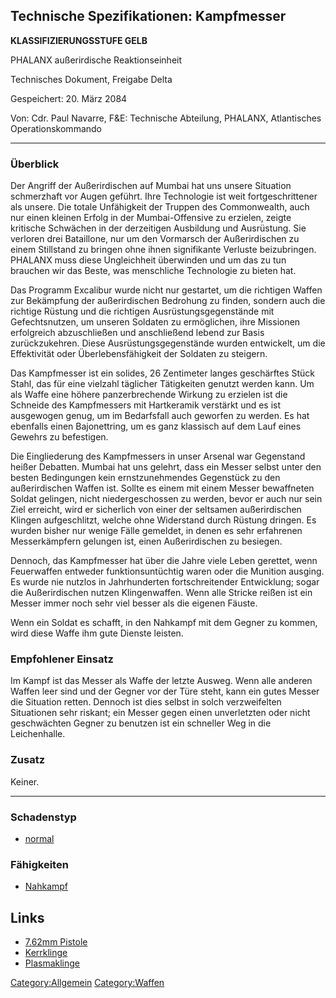 ## Technische Spezifikationen: Kampfmesser

**KLASSIFIZIERUNGSSTUFE GELB**

PHALANX außerirdische Reaktionseinheit

Technisches Dokument, Freigabe Delta

Gespeichert: 20. März 2084

Von: Cdr. Paul Navarre, F&E: Technische Abteilung, PHALANX, Atlantisches
Operationskommando

------------------------------------------------------------------------

### Überblick

Der Angriff der Außerirdischen auf Mumbai hat uns unsere Situation
schmerzhaft vor Augen geführt. Ihre Technologie ist weit
fortgeschrittener als unsere. Die totale Unfähigkeit der Truppen des
Commonwealth, auch nur einen kleinen Erfolg in der Mumbai-Offensive zu
erzielen, zeigte kritische Schwächen in der derzeitigen Ausbildung und
Ausrüstung. Sie verloren drei Bataillone, nur um den Vormarsch der
Außerirdischen zu einem Stillstand zu bringen ohne ihnen signifikante
Verluste beizubringen. PHALANX muss diese Ungleichheit überwinden und um
das zu tun brauchen wir das Beste, was menschliche Technologie zu bieten
hat.

Das Programm Excalibur wurde nicht nur gestartet, um die richtigen
Waffen zur Bekämpfung der außerirdischen Bedrohung zu finden, sondern
auch die richtige Rüstung und die richtigen Ausrüstungsgegenstände mit
Gefechtsnutzen, um unseren Soldaten zu ermöglichen, ihre Missionen
erfolgreich abzuschließen und anschließend lebend zur Basis
zurückzukehren. Diese Ausrüstungsgegenstände wurden entwickelt, um die
Effektivität oder Überlebensfähigkeit der Soldaten zu steigern.

Das Kampfmesser ist ein solides, 26 Zentimeter langes geschärftes Stück
Stahl, das für eine vielzahl täglicher Tätigkeiten genutzt werden kann.
Um als Waffe eine höhere panzerbrechende Wirkung zu erzielen ist die
Schneide des Kampfmessers mit Hartkeramik verstärkt und es ist
ausgewogen genug, um im Bedarfsfall auch geworfen zu werden. Es hat
ebenfalls einen Bajonettring, um es ganz klassisch auf dem Lauf eines
Gewehrs zu befestigen.

Die Eingliederung des Kampfmessers in unser Arsenal war Gegenstand
heißer Debatten. Mumbai hat uns gelehrt, dass ein Messer selbst unter
den besten Bedingungen kein ernstzunehmendes Gegenstück zu den
außerirdischen Waffen ist. Sollte es einem mit einem Messer bewaffneten
Soldat gelingen, nicht niedergeschossen zu werden, bevor er auch nur
sein Ziel erreicht, wird er sicherlich von einer der seltsamen
außerirdischen Klingen aufgeschlitzt, welche ohne Widerstand durch
Rüstung dringen. Es wurden bisher nur wenige Fälle gemeldet, in denen es
sehr erfahrenen Messerkämpfern gelungen ist, einen Außerirdischen zu
besiegen.

Dennoch, das Kampfmesser hat über die Jahre viele Leben gerettet, wenn
Feuerwaffen entweder funktionsuntüchtig waren oder die Munition ausging.
Es wurde nie nutzlos in Jahrhunderten fortschreitender Entwicklung;
sogar die Außerirdischen nutzen Klingenwaffen. Wenn alle Stricke reißen
ist ein Messer immer noch sehr viel besser als die eigenen Fäuste.

Wenn ein Soldat es schafft, in den Nahkampf mit dem Gegner zu kommen,
wird diese Waffe ihm gute Dienste leisten.

### Empfohlener Einsatz

Im Kampf ist das Messer als Waffe der letzte Ausweg. Wenn alle anderen
Waffen leer sind und der Gegner vor der Türe steht, kann ein gutes
Messer die Situation retten. Dennoch ist dies selbst in solch
verzweifelten Situationen sehr riskant; ein Messer gegen einen
unverletzten oder nicht geschwächten Gegner zu benutzen ist ein
schneller Weg in die Leichenhalle.

### Zusatz

Keiner.

------------------------------------------------------------------------

### Schadenstyp

- [normal](Schaden/normal "wikilink")

### Fähigkeiten

- [Nahkampf](Fähigkeiten/Nahkampf "wikilink")

## Links

- [7.62mm Pistole](Ausrüstung/Zweitwaffen/7.62mm_Pistole "wikilink")
- [Kerrklinge](Ausrüstung/Zweitwaffen/Kerrklinge "wikilink")
- [Plasmaklinge](Ausrüstung/Zweitwaffen/Plasmaklinge "wikilink")

[Category:Allgemein](Category:Allgemein "wikilink")
[Category:Waffen](Category:Waffen "wikilink")